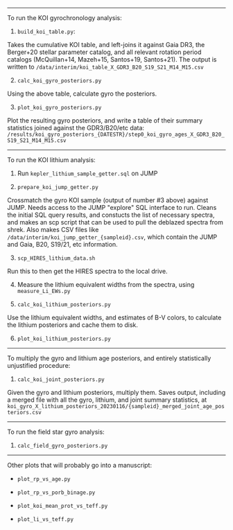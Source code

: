 --------------------
To run the KOI gyrochronology analysis:

1. `build_koi_table.py`:

Takes the cumulative KOI table, and left-joins it against Gaia DR3, the
Berger+20 stellar parameter catalog, and all relevant rotation period catalogs
(McQuillan+14, Mazeh+15, Santos+19, Santos+21).  The output is written to
`/data/interim/koi_table_X_GDR3_B20_S19_S21_M14_M15.csv`

2. `calc_koi_gyro_posteriors.py`

Using the above table, calculate gyro the posteriors.

3. `plot_koi_gyro_posteriors.py`

Plot the resulting gyro posteriors, and write a table of their summary
statistics joined against the GDR3/B20/etc data:
`/results/koi_gyro_posteriors_{DATESTR}/step0_koi_gyro_ages_X_GDR3_B20_S19_S21_M14_M15.csv`

--------------------
To run the KOI lithium analysis:

1. Run `kepler_lithium_sample_getter.sql` on JUMP

2. `prepare_koi_jump_getter.py`

Crossmatch the gyro KOI sample (output of number #3 above) against JUMP.  Needs
access to the JUMP "explore" SQL interface to run.  Cleans the initial SQL
query results, and constucts the list of necessary spectra, and makes an scp
script that can be used to pull the deblazed spectra from shrek.
Also makes CSV files like `/data/interim/koi_jump_getter_{sampleid}.csv`, which
contain the JUMP and Gaia, B20, S19/21, etc information.

3. `scp_HIRES_lithium_data.sh`

Run this to then get the HIRES spectra to the local drive.

4.  Measure the lithium equivalent widths from the spectra, using
    `measure_Li_EWs.py`

5. `calc_koi_lithium_posteriors.py`

Use the lithium equivalent widths, and estimates of B-V colors, to calculate
the lithium posteriors and cache them to disk.

6. `plot_koi_lithium_posteriors.py`

--------------------
To multiply the gyro and lithium age posteriors, and entirely statistically
unjustified procedure:

1. `calc_koi_joint_posteriors.py`

Given the gyro and lithium posteriors, multiply them.  Saves output, including
a merged file with all the gyro, lithium, and joint summary statistics, at 
`koi_gyro_X_lithium_posteriors_20230116/{sampleid}_merged_joint_age_posteriors.csv`

--------------------
To run the field star gyro analysis:

1. `calc_field_gyro_posteriors.py`

--------------------
Other plots that will probably go into a manuscript:

* `plot_rp_vs_age.py`

* `plot_rp_vs_porb_binage.py`

* `plot_koi_mean_prot_vs_teff.py` 

* `plot_li_vs_teff.py`
